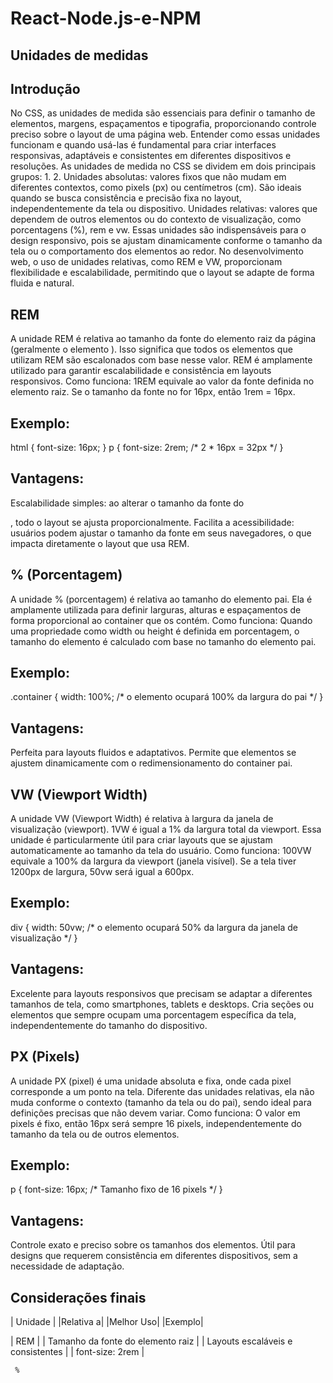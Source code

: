 # React-Node.js-e-NPM

## Unidades de medidas


## Introdução 

No CSS, as unidades de medida são essenciais para definir
 o tamanho de elementos, margens, espaçamentos e
 tipografia, proporcionando controle preciso sobre o
 layout de uma página web. Entender como essas
 unidades funcionam e quando usá-las é fundamental para
 criar interfaces responsivas, adaptáveis e consistentes em
 diferentes dispositivos e resoluções.
 As unidades de medida no CSS se dividem em dois
 principais grupos:
 1.
 2.
 Unidades absolutas: valores fixos que não mudam em
 diferentes contextos, como pixels (px) ou centímetros
 (cm). São ideais quando se busca consistência e
 precisão fixa no layout, independentemente da tela ou
 dispositivo.
 Unidades relativas: valores que dependem de outros
 elementos ou do contexto de visualização, como
 porcentagens (%), rem e vw. Essas unidades são
 indispensáveis para o design responsivo, pois se
 ajustam dinamicamente conforme o tamanho da tela
 ou o comportamento dos elementos ao redor.
 No desenvolvimento web, o uso de unidades relativas,
 como REM e VW, proporcionam flexibilidade e
 escalabilidade, permitindo que o layout se adapte de
 forma fluida e natural.

## REM

A unidade REM é relativa ao tamanho da fonte do elemento
 raiz da página (geralmente o elemento <html>). Isso significa
 que todos os elementos que utilizam REM são escalonados
 com base nesse valor. REM é amplamente utilizado para
 garantir escalabilidade e consistência em layouts responsivos.
 Como funciona: 1REM equivale ao valor da fonte definida no
 elemento raiz. Se o tamanho da fonte no <html> for 16px,
 então 1rem = 16px.


## Exemplo:
html {
  font-size: 16px;
}
p {
  font-size: 2rem; /* 2 * 16px = 32px */
}

 ## Vantagens:
 Escalabilidade simples: ao alterar o tamanho da fonte do
 <html>, todo o layout se ajusta proporcionalmente.
 Facilita a acessibilidade: usuários podem ajustar o tamanho
 da fonte em seus navegadores, o que impacta diretamente
 o layout que usa REM.

## % (Porcentagem)

A unidade % (porcentagem) é relativa ao tamanho do
 elemento pai. Ela é amplamente utilizada para definir larguras,
 alturas e espaçamentos de forma proporcional ao container
 que os contém.
 Como funciona: Quando uma propriedade como width ou
 height é definida em porcentagem, o tamanho do
 elemento é calculado com base no tamanho do elemento
 pai.

## Exemplo:

.container {
  width: 100%; /* o elemento ocupará 100% da largura do pai */
}

 ## Vantagens:
 Perfeita para layouts fluidos e adaptativos.
 Permite que elementos se ajustem dinamicamente com o
 redimensionamento do container pai.

## VW (Viewport Width)

 A unidade VW (Viewport Width) é relativa à largura da janela de
 visualização (viewport). 1VW é igual a 1% da largura total da
 viewport. Essa unidade é particularmente útil para criar layouts
 que se ajustam automaticamente ao tamanho da tela do
 usuário.
 Como funciona: 100VW equivale a 100% da largura da
 viewport (janela visível). Se a tela tiver 1200px de largura,
 50vw será igual a 600px.

## Exemplo:

div {
width: 50vw; /* o elemento ocupará 50% da largura da janela de visualização */
}

## Vantagens:
 Excelente para layouts responsivos que precisam se
 adaptar a diferentes tamanhos de tela, como smartphones,
 tablets e desktops.
 Cria seções ou elementos que sempre ocupam uma
 porcentagem específica da tela, independentemente do
 tamanho do dispositivo.

## PX (Pixels)

A unidade PX (pixel) é uma unidade absoluta e fixa, onde
 cada pixel corresponde a um ponto na tela. Diferente das
 unidades relativas, ela não muda conforme o contexto
 (tamanho da tela ou do pai), sendo ideal para definições
 precisas que não devem variar.
 Como funciona: O valor em pixels é fixo, então 16px será
 sempre 16 pixels, independentemente do tamanho da
 tela ou de outros elementos.

## Exemplo:

p {
  font-size: 16px; /* Tamanho fixo de 16 pixels */
}

## Vantagens:
 Controle exato e preciso sobre os tamanhos dos
 elementos.
 Útil para designs que requerem consistência em
 diferentes dispositivos, sem a necessidade de
 adaptação.

## Considerações finais

 | Unidade |               |Relativa a|                              |Melhor Uso|                   |Exemplo|

  | REM |      | Tamanho da fonte do elemento raiz |    | Layouts escaláveis e consistentes |  | font-size: 2rem |
     
     %
